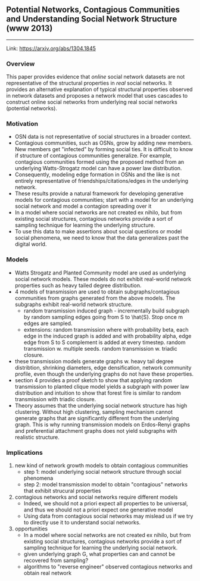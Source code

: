 ## Potential Networks, Contagious Communities and Understanding Social Network Structure (www 2013)
---

Link: https://arxiv.org/abs/1304.1845

### Overview
This paper provides evidence that *online* social network datasets are not
representative of the structural properties in *real* social networks. It provides
an alternative explanation of typical structural properties observed in network datasets
and proposes a network model that uses cascades to construct online social networks
from underlying real social networks (potential networks).

### Motivation
- OSN data is not representative of social structures in a broader context.
- Contagious communities, such as OSNs, grow by adding new members. New members
get "infected" by forming social ties. It is difficult to know if structure of
contagious communities generalize. For example, contagious communities formed
using the proposed method from an underlying Watts-Strogatz model can have a power
law distribution.
- Consequently, modeling edge formation in OSNs and the like is not entirely
representative of friendships/citations/edges in the underlying network.
- These results provide a natural framework for developing generative models for contagious communities;
start with a model for an underlying social network and model a contagion spreading over it
- In a model where social networks are not created ex nihilo, but from existing social structures,
contagious networks provide a sort of sampling technique for learning the underlying structure.
- To use this data to make assertions about social questions or model social phenomena,
we need to know that the data generalizes past the digital world.

### Models
- Watts Strogatz and Planted Community model are used as underlying social network models.
These models do not exhibit real-world network properties such as heavy tailed degree distribution.
- 4 models of transmission are used to obtain subgraphs/contagious communities from graphs generated
from the above models. The subgraphs exhibit real-world network structure.
    - random transmission induced graph - incrementally build subgraph by random
    sampling edges going from S to \hat{S}. Stop once m edges are sampled.
    - extensions: random transmission where with probability beta, each edge in the induced
    graph is added and with probability alpha, edge edge from S to S complement is added at
    every timestep. random transmission w. multiple seeds. random transmission w. triadic closure.
- these transmission models generate graphs w. heavy tail degree distribtion, shrinking diameters,
edge densification, network community profile, even though the underlying graphs do not have these
properties.
- section 4 provides a proof sketch to show that applying random transmission to planted clique model
yields a subgraph with power law distribution and intuition to show that forest fire is similar to
random transmission with triadic closure.
- Theory assumes that the underlying social network structure has high clustering. Without
high clustering, sampling mechanism cannot generate graphs that are significantly different from
the underlying graph. This is why running transmission models on Erdos-Renyi graphs and preferential attachment graphs
does not yield subgraphs with realistic structure.

### Implications
1. new kind of network growth models to obtain contagious communities
    - step 1: model underlying social network structure through social phenomena
    - step 2: model transmission model to obtain "contagious" networks that exhibit strucural properties
2. contagious networks and social networks require different models
    - Indeed, we should not a priori expect all properties to be universal, and thus we should not a priori expect one generative model
    - Using data from contagious social networks may mislead us if we try to directly use it to understand social networks.
3. opportunities
    - In a model where social networks are not created ex nihilo, but from existing social structures, contagious networks provide a sort of sampling technique for learning the underlying social network.
    - given underlying graph G, what properties can and cannot be recovered from sampling?
    - algorithms to "reverse engineer" observed contagious networks and obtain real network